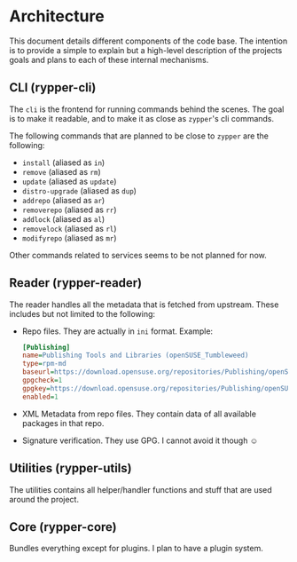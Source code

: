# Architecture

This document details different components of the code base. The intention is to provide
a simple to explain but a high-level description of the projects goals and plans
to each of these internal mechanisms.

## CLI (rypper-cli)

The `cli` is the frontend for running commands behind the scenes. The goal is to make it
readable, and to make it as close as `zypper`'s cli commands.

The following commands that are planned to be close to `zypper` are the following:

- `install` (aliased as `in`)
- `remove` (aliased as `rm`)
- `update` (aliased as `update`)
- `distro-upgrade` (aliased as `dup`)
- `addrepo` (aliased as `ar`)
- `removerepo` (aliased as `rr`)
- `addlock` (aliased as `al`)
- `removelock` (aliased as `rl`)
- `modifyrepo` (aliased as `mr`)

Other commands related to services seems to be not planned for now.

## Reader (rypper-reader)

The reader handles all the metadata that is fetched from upstream. These includes
but not limited to the following:

- Repo files. They are actually in `ini` format. Example:

	```ini
	[Publishing]
	name=Publishing Tools and Libraries (openSUSE_Tumbleweed)
	type=rpm-md
	baseurl=https://download.opensuse.org/repositories/Publishing/openSUSE_Tumbleweed/
	gpgcheck=1
	gpgkey=https://download.opensuse.org/repositories/Publishing/openSUSE_Tumbleweed/repodata/repomd.xml.key
	enabled=1
	```

- XML Metadata from repo files. They contain data of all available packages in that repo.
- Signature verification. They use GPG. I cannot avoid it though ☺️

## Utilities (rypper-utils)

The utilities contains all helper/handler functions and stuff that are used around the project.

## Core (rypper-core)

Bundles everything except for plugins. I plan to have a plugin system.

<!--TODO: Write about how to have a good relationship with mirrors, mirrorcache, file requests, and also how to prioritize
mirrors based on weight -->